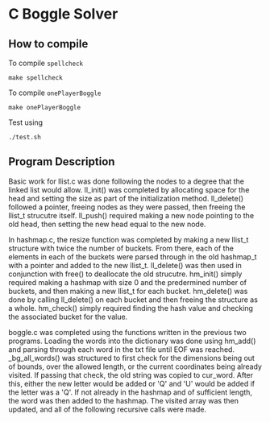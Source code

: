 # C Boggle Solver

## How to compile

To compile `spellcheck`

```
make spellcheck
```

To compile `onePlayerBoggle`

```
make onePlayerBoggle
```

Test using 

```
./test.sh
```

## Program Description

Basic work for llist.c was done following the nodes to a degree that the linked list would allow. ll_init() was completed by allocating space for the head and setting the size as part of the initialization method. ll_delete() followed a pointer, freeing nodes as they were passed, then freeing the llist_t strucutre itself. ll_push() required making a new node pointing to the old head, then setting the new head equal to the new node.

In hashmap.c, the resize function was completed by making a new llist_t structure with twice the number of buckets. From there, each of the elements in each of the buckets were parsed through in the old hashmap_t with a pointer and added to the new llist_t. ll_delete() was then used in conjunction with free() to deallocate the old strucutre. hm_init() simply required making a hashmap with size 0 and the predermined number of buckets, and then making a new llist_t for each bucket. hm_delete() was done by calling ll_delete() on each bucket and then freeing the structure as a whole. hm_check() simply required finding the hash value and checking the associated bucket for the value.

boggle.c was completed using the functions written in the previous two programs. Loading the words into the dictionary was done using hm_add() and parsing through each word in the txt file until EOF was reached. \_bg_all_words() was structured to first check for the dimensions being out of bounds, over the allowed length, or the current coordinates being already visited. If passing that check, the old string was copied to cur_word. After this, either the new letter would be added or 'Q' and 'U' would be added if the letter was a 'Q'. If not already in the hashmap and of sufficient length, the word was then added to the hashmap. The visited array was then updated, and all of the following recursive calls were made.



